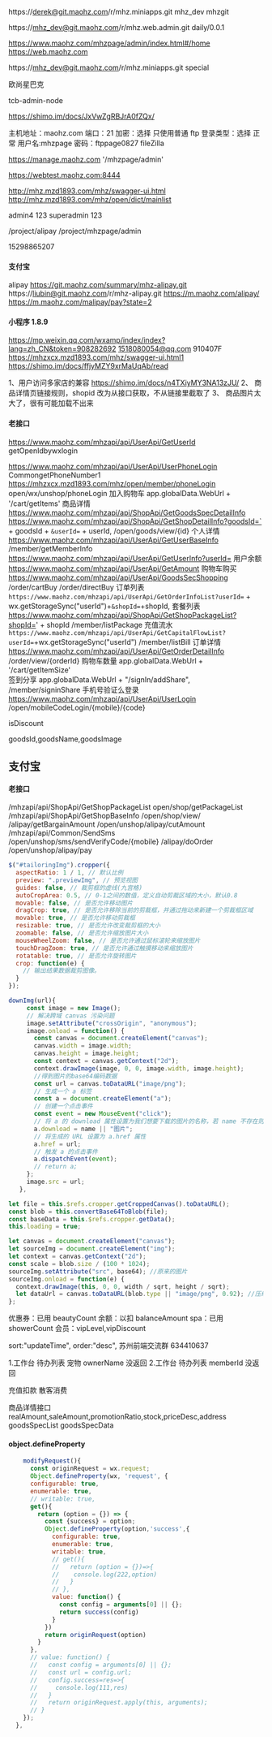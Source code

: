 https://derek@git.maohz.com/r/mhz.miniapps.git
mhz_dev mhzgit

https://mhz_dev@git.maohz.com/r/mhz.web.admin.git
daily/0.0.1

https://www.maohz.com/mhzpage/admin/index.html#/home https://web.maohz.com

https://mhz_dev@git.maohz.com/r/mhz.miniapps.git
special

欧尚星巴克

tcb-admin-node

https://shimo.im/docs/JxVwZgRBJrA0fZQx/

主机地址：maohz.com 端口：21 加密：选择 只使用普通 ftp
登录类型：选择 正常 用户名:mhzpage 密码：ftppage0827
fileZilla

https://manage.maohz.com
'/mhzpage/admin'

https://webtest.maohz.com:8444

http://mhz.mzd1893.com/mhz/swagger-ui.html
http://mhz.mzd1893.com/mhz/open/dict/mainlist

admin4
123
superadmin 123

/project/alipay
/project/mhzpage/admin

15298865207

#### 支付宝

alipay https://git.maohz.com/summary/mhz-alipay.git https://liubin@git.maohz.com/r/mhz-alipay.git
https://m.maohz.com/alipay/
https://m.maohz.com/malipay/pay?state=2

#### 小程序 1.8.9

https://mp.weixin.qq.com/wxamp/index/index?lang=zh_CN&token=908282692
1518080054@qq.com 910407F
https://mhzxcx.mzd1893.com/mhz/swagger-ui.html1
https://shimo.im/docs/ffjyMZY9xrMaUqAb/read

1、用户访问多家店的兼容
https://shimo.im/docs/n4TXiyMY3NA13zJU/
2、 商品详情页链接规则，shopid 改为从接口获取，不从链接里截取了
3、 商品图片太大了，很有可能加载不出来

#### 老接口

https://www.maohz.com/mhzapi/api/UserApi/GetUserId getOpenIdbywxlogin

https://www.maohz.com/mhzapi/api/UserApi/UserPhoneLogin CommongetPhoneNumber1 https://mhzxcx.mzd1893.com/mhz/open/member/phoneLogin
open/wx/unshop/phoneLogin
加入购物车
app.globalData.WebUrl + '/cart/getItems'
商品详情
https://www.maohz.com/mhzapi/api/ShopApi/GetGoodsSpecDetailInfo
https://www.maohz.com/mhzapi/api/ShopApi/GetShopDetailInfo?goodsId=` + goodsId + `&userId=` + userId, /open/goods/view/{id}
个人详情
https://www.maohz.com/mhzapi/api/UserApi/GetUserBaseInfo /member/getMemberInfo
https://www.maohz.com/mhzapi/api/UserApi/GetUserInfo?userId=
用户余额 https://www.maohz.com/mhzapi/api/UserApi/GetAmount
购物车购买 https://www.maohz.com/mhzapi/api/UserApi/GoodsSecShopping /order/cartBuy /order/directBuy
订单列表 `https://www.maohz.com/mhzapi/api/UserApi/GetOrderInfoList?userId=` + wx.getStorageSync("userId")+`&shopId=`+shopId,
套餐列表 https://www.maohz.com/mhzapi/api/ShopApi/GetShopPackageList?shopId=' + shopId /member/listPackage
充值流水 `https://www.maohz.com/mhzapi/api/UserApi/GetCapitalFlowList?userId=`+wx.getStorageSync("userId") /member/listBill
订单详情 https://www.maohz.com/mhzapi/api/UserApi/GetOrderDetailInfo /order/view/{orderId}
购物车数量 app.globalData.WebUrl + '/cart/getItemSize'  
签到分享 app.globalData.WebUrl + "/signIn/addShare", /member/signinShare
手机号验证么登录 https://www.maohz.com/mhzapi/api/UserApi/UserLogin /open/mobileCodeLogin/{mobile}/{code}

isDiscount

goodsId,goodsName,goodsImage

## 支付宝

#### 老接口

/mhzapi/api/ShopApi/GetShopPackageList open/shop/getPackageList
/mhzapi/api/ShopApi/GetShopBaseInfo /open/shop/view/
/alipay/getBargainAmount /open/unshop/alipay/cutAmount
/mhzapi/api/Common/SendSms /open/unshop/sms/sendVerifyCode/{mobile}
/alipay/doOrder /open/unshop/alipay/pay

```js
$("#tailoringImg").cropper({
  aspectRatio: 1 / 1, // 默认比例
  preview: ".previewImg", // 预览视图
  guides: false, // 裁剪框的虚线(九宫格)
  autoCropArea: 0.5, // 0-1之间的数值，定义自动剪裁区域的大小，默认0.8
  movable: false, // 是否允许移动图片
  dragCrop: true, // 是否允许移除当前的剪裁框，并通过拖动来新建一个剪裁框区域
  movable: true, // 是否允许移动剪裁框
  resizable: true, // 是否允许改变裁剪框的大小
  zoomable: false, // 是否允许缩放图片大小
  mouseWheelZoom: false, // 是否允许通过鼠标滚轮来缩放图片
  touchDragZoom: true, // 是否允许通过触摸移动来缩放图片
  rotatable: true, // 是否允许旋转图片
  crop: function(e) {
    // 输出结果数据裁剪图像。
  }
});
```

```js
downImg(url){
     const image = new Image();
     // 解决跨域 canvas 污染问题
     image.setAttribute("crossOrigin", "anonymous");
     image.onload = function() {
       const canvas = document.createElement("canvas");
       canvas.width = image.width;
       canvas.height = image.height;
       const context = canvas.getContext("2d");
       context.drawImage(image, 0, 0, image.width, image.height);
       //得到图片的base64编码数据
       const url = canvas.toDataURL("image/png");
       // 生成一个 a 标签
       const a = document.createElement("a");
       // 创建一个点击事件
       const event = new MouseEvent("click");
       // 将 a 的 download 属性设置为我们想要下载的图片的名称，若 name 不存在则使用'图片'作为默认名称
       a.download = name || "图片";
       // 将生成的 URL 设置为 a.href 属性
       a.href = url;
       // 触发 a 的点击事件
       a.dispatchEvent(event);
       // return a;
     };
     image.src = url;
   },
```

```js
let file = this.$refs.cropper.getCroppedCanvas().toDataURL();
const blob = this.convertBase64ToBlob(file);
const baseData = this.$refs.cropper.getData();
this.loading = true;

let canvas = document.createElement("canvas");
let sourceImg = document.createElement("img");
let context = canvas.getContext("2d");
const scale = blob.size / (100 * 1024);
sourceImg.setAttribute("src", base64); //原来的图片
sourceImg.onload = function(e) {
  context.drawImage(this, 0, 0, width / sqrt, height / sqrt);
  let dataUrl = canvas.toDataURL(blob.type || "image/png", 0.92); //压缩后的图片
};
```

优惠券：已用 beautyCount
余额：以扣 balanceAmount
spa：已用 showerCount
会员：vipLevel,vipDiscount

sort:"updateTime",
order:"desc",
苏州前端交流群 634410637

1.工作台 待办列表 宠物 ownerName 没返回 2.工作台 待办列表 memberId 没返回

充值扣款 散客消费

商品详情接口
realAmount,saleAmount,promotionRatio,stock,priceDesc,address
goodsSpecList goodsSpecData

#### object.defineProperty

```js
    modifyRequest(){
      const originRequest = wx.request;
      Object.defineProperty(wx, 'request', {
      configurable: true,
      enumerable: true,
      // writable: true,
      get(){
        return (option = {}) => {
          const {success} = option;
          Object.defineProperty(option,'success',{
            configurable: true,
            enumerable: true,
            writable: true,
            // get(){
            //   return (option = {})=>{
            //    console.log(222,option)
            //   }
            // },
            value: function() {
              const config = arguments[0] || {};
              return success(config)
            }
          })
          return originRequest(option)
        }
      },
      // value: function() {
      //   const config = arguments[0] || {};
      //   const url = config.url;
      //   config.success=res=>{
      //     console.log(111,res)
      //   }
      //   return originRequest.apply(this, arguments);
      // }
    });
  },
```
